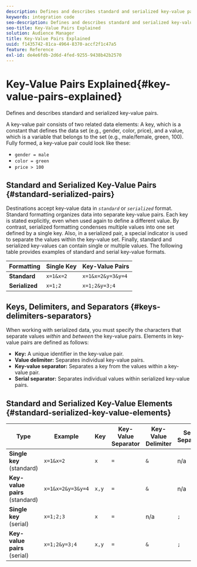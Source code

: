 ```yaml
---
description: Defines and describes standard and serialized key-value pairs.
keywords: integration code
seo-description: Defines and describes standard and serialized key-value pairs.
seo-title: Key-Value Pairs Explained
solution: Audience Manager
title: Key-Value Pairs Explained
uuid: f1435742-81ca-4964-8370-accf2f1c47a5
feature: Reference
exl-id: de4e6fdb-2d6d-4fed-9255-9438b42b2570
---
```

# Key-Value Pairs Explained{#key-value-pairs-explained}

Defines and describes standard and serialized key-value pairs.

<!-- 

c_key_value_explained.xml

 -->

A key-value pair consists of two related data elements: A key, which is a constant that defines the data set (e.g., gender, color, price), and a value, which is a variable that belongs to the set (e.g., male/female, green, 100). Fully formed, a key-value pair could look like these:

* `gender = male` 
* `color = green` 
* `price > 100`

## Standard and Serialized Key-Value Pairs {#standard-serialized-pairs}

Destinations accept key-value data in *`standard`* or *`serialized`* format. Standard formatting organizes data into separate key-value pairs. Each key is stated explicitly, even when used again to define a different value. By contrast, serialized formatting condenses multiple values into one set defined by a single key. Also, in a serialized pair, a special indicator is used to separate the values within the key-value set. Finally, standard and serialized key-values can contain single or multiple values. The following table provides examples of standard and serial key-value formats.  

|  Formatting  | Single Key  | Key-Value Pairs  |
|---|---|---|
|  **Standard** | `x=1&x=2`  | `x=1&x=2&y=3&y=4`  |
|  **Serialized** | `x=1;2`  | `x=1;2&y=3;4`  |



## Keys, Delimiters, and Separators {#keys-delimiters-separators}

When working with serialized data, you must specify the characters that separate values *within* and *between* the key-value pairs. Elements in key-value pairs are defined as follows:

* **Key:** A unique identifier in the key-value pair. 
* **Value delimiter:** Separates individual key-value pairs. 
* **Key-value separator:** Separates a key from the values within a key-value pair. 
* **Serial separator:** Separates individual values within serialized key-value pairs.

## Standard and Serialized Key-Value Elements {#standard-serialized-key-value-elements}


|Type | Example | Key | Key-Value Separator | Key-Value Delimiter | Serial Separator|
|---------|----------|---------|---------|----------|---------|
| **Single key** (standard) | `x=1&x=2` | `x` | `=` | `&` | n/a|
| **Key-value pairs** (standard) | `x=1&x=2&y=3&y=4` | `x,y` | `=` | `&` | n/a|
| **Single key** (serial) | `x=1;2;3` | `x` | `=` | n/a | `;`|
| **Key-value pairs** (serial) | `x=1;2&y=3;4` | `x,y` | `=` | `&` | `;`|
